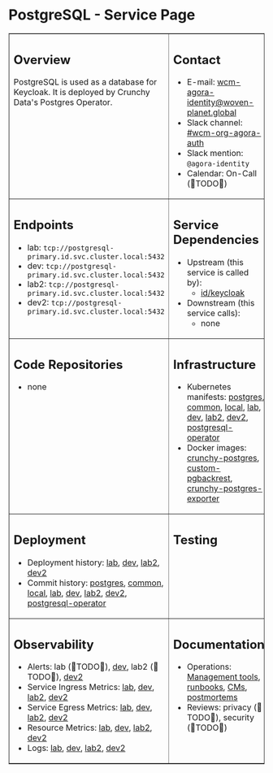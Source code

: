 # PostgreSQL - Service Page

<table markdown="1" border="1">
<tr markdown="1" valign="top">
<td markdown="block" width="50%">

## Overview

PostgreSQL is used as a database for Keycloak.
It is deployed by Crunchy Data's Postgres Operator.


</td>
<td markdown="block" width="50%">

## Contact

- E-mail: wcm-agora-identity@woven-planet.global
- Slack channel: [#wcm-org-agora-auth](https://woven-by-toyota.slack.com/archives/C032Z73091N)
- Slack mention: `@agora-identity`
- Calendar: On-Call (🚧TODO🚧)

</td>
</tr>
<tr markdown="1" valign="top">
<td markdown="block">

## Endpoints
- lab: `tcp://postgresql-primary.id.svc.cluster.local:5432`
- dev: `tcp://postgresql-primary.id.svc.cluster.local:5432`
- lab2: `tcp://postgresql-primary.id.svc.cluster.local:5432`
- dev2: `tcp://postgresql-primary.id.svc.cluster.local:5432`

</td>
<td markdown="block">

## Service Dependencies

- Upstream (this service is called by):
  - [id/keycloak](../keycloak/)
- Downstream (this service calls):
  - none

</td>
</tr>
<tr markdown="1" valign="top">
<td markdown="block">

## Code Repositories

- none

</td>
<td markdown="block">

## Infrastructure

- Kubernetes manifests:
  [postgres](https://github.com/wp-wcm/city/tree/main/infrastructure/k8s/common/id/postgres),
  [common](https://github.com/wp-wcm/city/tree/main/infrastructure/k8s/common/id),
  [local](https://github.com/wp-wcm/city/tree/main/infrastructure/k8s/local/id),
  [lab](https://github.com/wp-wcm/city/tree/main/infrastructure/k8s/lab/id),
  [dev](https://github.com/wp-wcm/city/tree/main/infrastructure/k8s/dev/id),
  [lab2](https://github.com/wp-wcm/city/tree/main/infrastructure/k8s/environments/lab2/clusters/worker1-east/id),
  [dev2](https://github.com/wp-wcm/city/tree/main/infrastructure/k8s/environments/dev2/clusters/worker1-east/id),
  [postgresql-operator](https://github.com/wp-wcm/city/tree/main/infrastructure/k8s/common/cityos-system)
- Docker images:
  [crunchy-postgres](https://artifactory-ha.tri-ad.tech/ui/native/crunchydata/crunchydata/crunchy-postgres/),
  [custom-pgbackrest](https://artifactory-ha.tri-ad.tech/ui/native/docker/wcm-cityos/postgresql/custom-pgbackrest/),
  [crunchy-postgres-exporter](https://artifactory-ha.tri-ad.tech/ui/native/crunchydata/crunchydata/crunchy-postgres-exporter/)

</td>
</tr>
<tr markdown="1" valign="top">
<td markdown="block">

## Deployment

- Deployment history:
  [lab](https://observability.agora-lab.woven-planet.tech/grafana/d/c660a9bc34f94e98fa4d5ac0a6a6030262b5a907),
  [dev](https://observability.cityos-dev.woven-planet.tech/grafana/d/c660a9bc34f94e98fa4d5ac0a6a6030262b5a907),
  [lab2](),
  [dev2]()
- Commit history:
  [postgres](https://github.com/wp-wcm/city/commits/main/infrastructure/k8s/common/id/postgres),
  [common](https://github.com/wp-wcm/city/commits/main/infrastructure/k8s/common/id),
  [local](https://github.com/wp-wcm/city/commits/main/infrastructure/k8s/local/id),
  [lab](https://github.com/wp-wcm/city/commits/main/infrastructure/k8s/lab/id),
  [dev](https://github.com/wp-wcm/city/commits/main/infrastructure/k8s/dev/id),
  [lab2](https://github.com/wp-wcm/city/commits/main/infrastructure/k8s/environments/lab2/clusters/worker1-east/id),
  [dev2](https://github.com/wp-wcm/city/commits/main/infrastructure/k8s/environments/dev2/clusters/worker1-east/id),
  [postgresql-operator](https://github.com/wp-wcm/city/commits/main/infrastructure/k8s/common/cityos-system)

</td>
<td markdown="block">

## Testing


</td>
</tr>
<tr markdown="1" valign="top">
<td markdown="block">

## Observability

- Alerts:
  lab (🚧TODO🚧),
  [dev](http://go/agora-id-postgresql-alerts-dev),
  lab2 (🚧TODO🚧),
  [dev2](https://athena.agora-dev.w3n.io/grafana/alerting/list?queryString=%7Bnamespace%3D%22id%22,group%3D~%22postgresql.%2B%22%7D)
- Service Ingress Metrics:
  [lab](https://observability.agora-lab.woven-planet.tech/grafana/d/e34f4b5d9bc6547bbb95e0b308245f3e095c812f),
  [dev](https://observability.cityos-dev.woven-planet.tech/grafana/d/e34f4b5d9bc6547bbb95e0b308245f3e095c812f),
  [lab2](https://athena.agora-lab.w3n.io/grafana/d/b00316d2-d4e3-4b6e-95ef-5dae82317953),
  [dev2](https://athena.agora-dev.w3n.io/grafana/d/b00316d2-d4e3-4b6e-95ef-5dae82317953)
- Service Egress Metrics:
  [lab](https://observability.agora-lab.woven-planet.tech/grafana/d/736d6f6c3f15b9a3152da89722371c2c7ffc8108),
  [dev](https://observability.cityos-dev.woven-planet.tech/grafana/d/736d6f6c3f15b9a3152da89722371c2c7ffc8108),
  [lab2](https://athena.agora-lab.w3n.io/grafana/d/92fbf6b5-17fd-4b46-9439-84c1b8de5da5),
  [dev2](https://athena.agora-dev.w3n.io/grafana/d/92fbf6b5-17fd-4b46-9439-84c1b8de5da5)
- Resource Metrics:
  [lab](https://observability.agora-lab.woven-planet.tech/grafana/d/8bfbf794f7511d00d4be58128b56a76a68d71054),
  [dev](https://observability.cityos-dev.woven-planet.tech/grafana/d/8bfbf794f7511d00d4be58128b56a76a68d71054),
  [lab2](https://athena.agora-lab.w3n.io/grafana/d/20776cfe-7a15-420c-be0a-5fc10d8ea98d),
  [dev2](https://athena.agora-dev.w3n.io/grafana/d/20776cfe-7a15-420c-be0a-5fc10d8ea98d)
- Logs:
  [lab](https://observability.agora-lab.woven-planet.tech/grafana/d/7af279716e4c954dae51ee851b6c53852d54e18c),
  [dev](https://observability.cityos-dev.woven-planet.tech/grafana/d/7af279716e4c954dae51ee851b6c53852d54e18c),
  [lab2](https://athena.agora-lab.w3n.io/grafana/d/a7ca2341-ea44-412e-8c6e-eaac7319f610),
  [dev2](https://athena.agora-dev.w3n.io/grafana/d/a7ca2341-ea44-412e-8c6e-eaac7319f610)

</td>
<td markdown="block">

## Documentation

- Operations:
  [Management tools](https://patroni.readthedocs.io),
  [runbooks](http://go/agora-id-postgresql-runbooks),
  [CMs](http://go/agora-id-postgresql-cms),
  [postmortems](http://go/agora-id-postgresql-pms)
- Reviews:
  privacy (🚧TODO🚧),
  security (🚧TODO🚧)

</td>
</tr>
</table>
